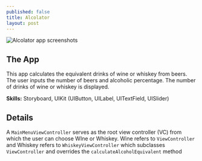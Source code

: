```yaml
---
published: false
title: Alcolator
layout: post
---
```

![Alcolator app screenshots](http://drjackl.github.io/alcolator.png)

## The App
This app calculates the equivalent drinks of wine or whiskey from beers. The user inputs the number of beers and alcoholic percentage. The number of drinks of wine or whiskey is displayed.

**Skills:** Storyboard, UIKit (UIButton, UILabel, UITextField, UISlider) 

## Details
A `MainMenuViewController` serves as the root view controller (VC) from which the user can choose WIne or Whiskey. Wine refers to `ViewController` and Whiskey refers to `WhiskeyViewController` which subclasses `ViewController` and overrides the `calculateAlcoholEquivalent` method